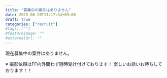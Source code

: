 ```yaml
---
title: "募集中の案件はありません"
date: 2025-06-20T11:17:34+09:00
draft: true
categories: ["recruit"]
#tags: [""]
#featureimage: ""
#externalUrl: ""
---
```


現在募集中の案件はありません。

※ 撮影依頼はFF内外問わず随時受け付けております！ 楽しいお誘いお待ちしております！！